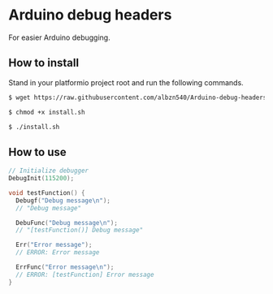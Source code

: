 # Arduino debug headers

For easier Arduino debugging.

## How to install
Stand in your platformio project root and run the following commands.  
```sh
$ wget https://raw.githubusercontent.com/albzn540/Arduino-debug-headers/master/install.sh
```  
```sh
$ chmod +x install.sh
```  
```sh
$ ./install.sh
```

## How to use

``` cpp
// Initialize debugger
DebugInit(115200);

void testFunction() {
  Debugf("Debug message\n");
  // "Debug message"

  DebuFunc("Debug message\n");
  // "[testFunction()] Debug message"

  Err("Error message");
  // ERROR: Error message

  ErrFunc("Error message\n");
  // ERROR: [testFunction] Error message 
}
```